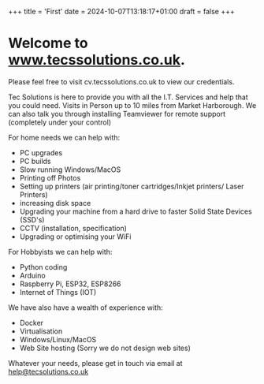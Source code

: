 +++
title = 'First'
date = 2024-10-07T13:18:17+01:00
draft = false
+++

# Welcome to www.tecssolutions.co.uk.
Please feel free to visit cv.tecssolutions.co.uk to view our credentials.

Tec Solutions is here to provide you with all the I.T. Services and help that you could need.  Visits in Person up to 10 miles from Market Harborough.  We can also talk you through installing Teamviewer for remote support (completely under your control)

For home needs we can help with:
 - PC upgrades
 - PC builds
 - Slow running Windows/MacOS
 - Printing off Photos
 - Setting up printers (air printing/toner cartridges/Inkjet printers/ Laser Printers)
 - increasing disk space
 - Upgrading your machine from a hard drive to faster Solid State Devices  (SSD's)
 - CCTV (installation, specification)
 - Upgrading or optimising your WiFi

For Hobbyists we can help with:
 - Python coding
 - Arduino
 - Raspberry Pi, ESP32, ESP8266
 - Internet of Things (IOT)


We have also have a wealth of experience with:
 - Docker
 - Virtualisation
 - Windows/Linux/MacOS
 - Web Site hosting (Sorry we do not design web sites)

 Whatever your needs, please get in touch via email at help@tecsolutions.co.uk
 



